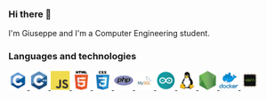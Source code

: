 ### Hi there 👋

I'm Giuseppe and I'm a Computer Engineering student.

### Languages and technologies

[   <!-- C -->
    <img width="34" height="34" alt="C" src="https://raw.githubusercontent.com/github/explore/f3e22f0dca2be955676bc70d6214b95b13354ee8/topics/c/c.png">
](https://en.wikipedia.org/wiki/C_(programming_language))
[   <!-- C++ -->
    <img width="34" height="34" alt="C++" src="https://raw.githubusercontent.com/github/explore/180320cffc25f4ed1bbdfd33d4db3a66eeeeb358/topics/cpp/cpp.png">
](https://en.wikipedia.org/wiki/C%2B%2B)
[   <!-- JavaScript -->
    <img width="34" height="34" alt="JavaScript" src="https://raw.githubusercontent.com/github/explore/80688e429a7d4ef2fca1e82350fe8e3517d3494d/topics/javascript/javascript.png">
](https://en.wikipedia.org/wiki/JavaScript)
[   <!-- HTML -->
    <img width="34" height="34" alt="HTML" src="https://raw.githubusercontent.com/github/explore/80688e429a7d4ef2fca1e82350fe8e3517d3494d/topics/html/html.png">
 ](https://en.wikipedia.org/wiki/HTML)
 [
     <!-- CSS -->
     <img width="34" height="34" alt="CSS" src="https://raw.githubusercontent.com/github/explore/80688e429a7d4ef2fca1e82350fe8e3517d3494d/topics/css/css.png">
 ](https://en.wikipedia.org/wiki/CSS)
 [
     <!-- PHP -->
     <img width="34" height="34" alt="PHP" src="https://raw.githubusercontent.com/github/explore/ccc16358ac4530c6a69b1b80c7223cd2744dea83/topics/php/php.png">
 ](https://en.wikipedia.org/wiki/PHP)
 [
     <!-- MySQL -->
     <img width="34" height="34" alt="MySQL" src="https://raw.githubusercontent.com/github/explore/80688e429a7d4ef2fca1e82350fe8e3517d3494d/topics/mysql/mysql.png">
 ](https://en.wikipedia.org/wiki/MySQL)
 [
     <!-- Arduino -->
     <img width="34" height="34" alt="Arduino" src="https://raw.githubusercontent.com/github/explore/80688e429a7d4ef2fca1e82350fe8e3517d3494d/topics/arduino/arduino.png">
 ](https://en.wikipedia.org/wiki/Arduino)
[
     <!-- Linux -->
     <img width="34" height="34" alt="Linux" src="https://raw.githubusercontent.com/github/explore/80688e429a7d4ef2fca1e82350fe8e3517d3494d/topics/linux/linux.png">
 ](https://en.wikipedia.org/wiki/Linux)
 [
     <!-- Node.js -->
     <img width="34" height="34" alt="Node.js" src="https://raw.githubusercontent.com/github/explore/80688e429a7d4ef2fca1e82350fe8e3517d3494d/topics/nodejs/nodejs.png">
 ](https://en.wikipedia.org/wiki/Node.js)
[
     <!-- Docker -->
     <img width="34" height="34" alt="Docker" src="https://raw.githubusercontent.com/github/explore/80688e429a7d4ef2fca1e82350fe8e3517d3494d/topics/docker/docker.png">
 ](https://en.wikipedia.org/wiki/Docker_(software))
[
     <!-- Assembly -->
     <img width="34" height="34" alt="Assembly" src="https://raw.githubusercontent.com/github/explore/e495457f5ff28c343f9e422f8e3cf80fd3e80890/topics/assembly/assembly.png">
 ](https://en.wikipedia.org/wiki/Assembly_language)

<!--
**giusreds/giusreds** is a ✨ _special_ ✨ repository because its `README.md` (this file) appears on your GitHub profile.

Here are some ideas to get you started:

- 🔭 I’m currently working on ...
- 🌱 I’m currently learning ...
- 👯 I’m looking to collaborate on ...
- 🤔 I’m looking for help with ...
- 💬 Ask me about ...
- 📫 How to reach me: ...
- 😄 Pronouns: ...
- ⚡ Fun fact: ...
-->
